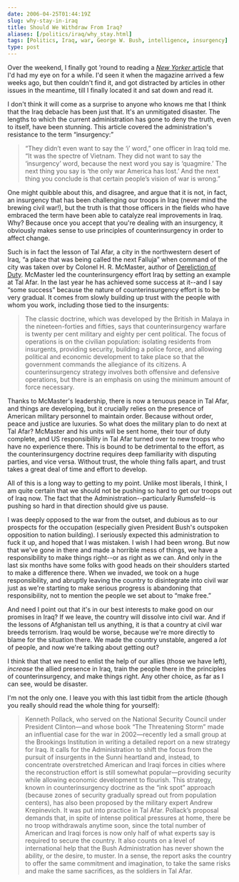 ```yaml
--- 
date: 2006-04-25T01:44:19Z
slug: why-stay-in-iraq
title: Should We Withdraw From Iraq?
aliases: [/politics/iraq/why_stay.html]
tags: [Politics, Iraq, war, George W. Bush, intelligence, insurgency]
type: post
---
```


Over the weekend, I finally got ’round to reading a [*New Yorker* article] that
I'd had my eye on for a while. I'd seen it when the magazine arrived a few weeks
ago, but then couldn't find it, and got distracted by articles in other issues
in the meantime, till I finally located it and sat down and read it.

I don't think it will come as a surprise to anyone who knows me that I think
that the Iraq debacle has been just that. It's an unmitigated disaster. The
lengths to which the current administration has gone to deny the truth, even to
itself, have been stunning. This article covered the administration's resistance
to the term “insurgency:”

> “They didn’t even want to say the ‘i’ word,” one officer in Iraq told me. “It
> was the spectre of Vietnam. They did not want to say the ‘insurgency’ word,
> because the next word you say is ‘quagmire.’ The next thing you say is ‘the
> only war America has lost.’ And the next thing you conclude is that certain
> people’s vision of war is wrong.”

One might quibble about this, and disagree, and argue that it is not, in fact,
an insurgency that has been challenging our troops in Iraq (never mind the
brewing civil war!), but the truth is that those officers in the fields who have
embraced the term have been able to catalyze real improvements in Iraq. Why?
Because once you accept that you're dealing with an insurgency, it obviously
makes sense to use principles of counterinsurgency in order to affect change.

Such is in fact the lesson of Tal Afar, a city in the northwestern desert of
Iraq, “a place that was being called the next Falluja” when command of the city
was taken over by Colonel H. R. McMaster, author of [Dereliction of Duty].
McMaster led the counterinsurgency effort Iraq by setting an example at Tal
Afar. In the last year he has achieved some success at it--and I say “some
success” because the nature of counterinsurgency effort is to be very gradual.
It comes from slowly building up trust with the people with whom you work,
including those tied to the insurgents:

> The classic doctrine, which was developed by the British in Malaya in the
> nineteen-forties and fifties, says that counterinsurgency warfare is twenty
> per cent military and eighty per cent political. The focus of operations is on
> the civilian population: isolating residents from insurgents, providing
> security, building a police force, and allowing political and economic
> development to take place so that the government commands the allegiance of
> its citizens. A counterinsurgency strategy involves both offensive and
> defensive operations, but there is an emphasis on using the minimum amount of
> force necessary.

Thanks to McMaster's leadership, there is now a tenuous peace in Tal Afar, and
things are developing, but it crucially relies on the presence of American
military personnel to maintain order. Because without order, peace and justice
are luxuries. So what does the military plan to do next at Tal Afar? McMaster
and his units will be sent home, their tour of duty complete, and US
responsibility in Tal Afar turned over to new troops who have no experience
there. This is bound to be detrimental to the effort, as the counterinsurgency
doctrine requires deep familiarity with disputing parties, and vice versa.
Without trust, the whole thing falls apart, and trust takes a great deal of time
and effort to develop.

All of this is a long way to getting to my point. Unlike most liberals, I think,
I am quite certain that we should not be pushing so hard to get our troops out
of Iraq now. The fact that the Administration--particularly Rumsfeld--is pushing
so hard in that direction should give us pause.

I was deeply opposed to the war from the outset, and dubious as to our prospects
for the occupation (especially given President Bush's outspoken opposition to
nation building). I seriously expected this administration to fuck it up, and
hoped that I was mistaken. I wish I had been wrong. But now that we've gone in
there and made a horrible mess of things, we have a responsibility to make
things right--or as right as we can. And only in the last six months have some
folks with good heads on their shoulders started to make a difference there.
When we invaded, we took on a huge responsibility, and abruptly leaving the
country to disintegrate into civil war just as we're starting to make serious
progress is abandoning that responsibility, not to mention the people we set
about to “make free.”

And need I point out that it's in our best interests to make good on our
promises in Iraq? If we leave, the country will dissolve into civil war. And if
the lessons of Afghanistan tell us anything, it is that a country at civil war
breeds terrorism. Iraq would be worse, because we're more directly to blame for
the situation there. We made the country unstable, angered a *lot* of people,
and now we're talking about getting out?

I think that that we need to enlist the help of our allies (those we have left),
*increase* the allied presence in Iraq, train the people there in the principles
of counterinsurgency, and make things right. Any other choice, as far as I can
see, would be disaster.

I'm not the only one. I leave you with this last tidbit from the article (though
you really should read the whole thing for yourself):

> Kenneth Pollack, who served on the National Security Council under President
> Clinton—and whose book “The Threatening Storm” made an influential case for
> the war in 2002—recently led a small group at the Brookings Institution in
> writing a detailed report on a new strategy for Iraq. It calls for the
> Administration to shift the focus from the pursuit of insurgents in the Sunni
> heartland and, instead, to concentrate overstretched American and Iraqi forces
> in cities where the reconstruction effort is still somewhat popular—providing
> security while allowing economic development to flourish. This strategy, known
> in counterinsurgency doctrine as the “ink spot” approach (because zones of
> security gradually spread out from population centers), has also been proposed
> by the military expert Andrew Krepinevich. It was put into practice in Tal
> Afar. Pollack’s proposal demands that, in spite of intense political pressures
> at home, there be no troop withdrawals anytime soon, since the total number of
> American and Iraqi forces is now only half of what experts say is required to
> secure the country. It also counts on a level of international help that the
> Bush Administration has never shown the ability, or the desire, to muster. In
> a sense, the report asks the country to offer the same commitment and
> imagination, to take the same risks and make the same sacrifices, as the
> soldiers in Tal Afar.

  [*New Yorker* article]: http://www.newyorker.com/fact/content/articles/060410fa_fact2
    "The Lesson of Tal Afar"
  [Dereliction of Duty]: https://www.amazon.com/exec/obidos/ASIN/0060929081/justatheory-20
    "Order “Dereliction of Duty : Johnson, McNamara, the Joint Chiefs of Staff, and the Lies That Led to Vietnam” from Amazon.com"
